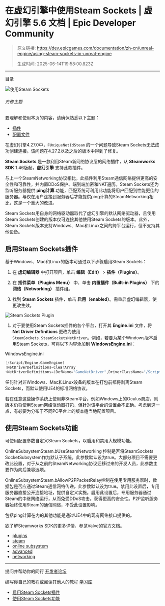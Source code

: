 # 在虚幻引擎中使用Steam Sockets | 虚幻引擎 5.6 文档 | Epic Developer Community

> 原文链接: https://dev.epicgames.com/documentation/zh-cn/unreal-engine/using-steam-sockets-in-unreal-engine
> 
> 生成时间: 2025-06-14T19:58:00.823Z

---

目录

![使用Steam Sockets](https://dev.epicgames.com/community/api/documentation/image/f163c718-73c1-4999-8144-11994fa4034a?resizing_type=fill&width=1920&height=335)

###### 先修主题

要理解和使用本页的内容，请确保熟悉以下主题：

-   [插件](/documentation/zh-cn/unreal-engine/plugins-in-unreal-engine)
-   [配置文件](/documentation/zh-cn/unreal-engine/configuration-files-in-unreal-engine)

在虚幻引擎4.27.0中，`FUniqueNetIdSteam` 的一个问题导致Steam Sockets无法成功创建连接。该问题在4.27.2以及之后的版本中得到了修复。

**Steam Sockets** 是一款利用Steam新网络协议层的网络插件，从 **Steamworks SDK** 1.46版起，**虚幻引擎** 支持此款插件。

与上一个SteamNetworking协议相比，此插件利用Steam通信网络提供更高的安全性和可靠性，并内置DDoS保护、端到端加密和NAT遍历。Steam Sockets还为监听服务器提供 **ping计算** 功能，匹配系统可利用此功能将用户匹配到性能更佳的服务器。与仅在用户连接到服务器后才能提供ping计算的SteamNetworking相比，这是一个重大的改进。

Steam Sockets用自身的网络驱动器取代了虚幻引擎的默认网络驱动器，且使用Steam Sockets创建的版本仅可连接其他使用Steam Sockets的版本。此外，Steam Sockets版本支持Windows、Mac和Linux之间的跨平台运行，但不支持其他设备。

## 启用Steam Sockets插件

基于Windows、Mac和Linux的版本可通过以下步骤启用Steam Sockets：

1.  在 **虚幻编辑器** 中打开项目，单击 **编辑（Edit）** > **插件（Plugins）**。
    
2.  在 **插件菜单（Plugins Menu）** 中，单击 **内置插件（Built-in Plugins）** 下的 **网络（Networking）** 插件组。
    
3.  找到 **Steam Sockets** 插件，单击 **启用（enabled）**。需重启虚幻编辑器，使更改生效。
    

![Steam Sockets Plugin](https://d1iv7db44yhgxn.cloudfront.net/documentation/images/5a08f674-1798-4e30-84a8-e1a780f6ef5c/steamsocketspluginlocation.png)

1.  对于要使用Steam Sockets插件的各个平台，打开其 **Engine.ini** 文件，将 **Net Driver Definitions** 更改为使用 `SteamSockets.SteamSocketsNetDriver`。例如，若要为某个Windows版本启用Steam Sockets，可将以下内容添加到 **WindowsEngine.ini**：

WindowsEngine.ini

```cpp
[/Script/Engine.GameEngine]
!NetDriverDefinitions=ClearArray
+NetDriverDefinitions=(DefName="GameNetDriver",DriverClassName="/Script/SteamSockets.SteamSocketsNetDriver",DriverClassNameFallback="/Script/SteamSockets.SteamNetSocketsNetDriver")
```

任何针对非Windows、Mac和Linux设备的版本在打包前都将剥离Steam Sockets，而默认使用UE4的标准网络协议。

若在任意这些操作系统上使用非Steam平台，例如Windows上的Oculus商店，则版本仍将使用Steam网络驱动器打包，但针对该平台的设置会不正确。考虑到这一点，有必要为分布于不同PC平台上的版本适当地配置项目。

## 使用Steam Sockets功能

可使用配置参数自定义Steam Sockets，以启用和禁用大规模功能。

OnlineSubsystemSteam.bUseSteamNetworking 控制是否将SteamSockets SocketSubsystem作为默认子系统。此参数默认设为true。大部分项目不需要更改此设置，对于从之前的SteamNetworking协议迁移过来的开发人员，此参数主要作为向后兼容选项。

OnlineSubsystemSteam.bAllowP2PPacketRelay控制在使用专用服务器时，数据包是否应通过Steam通信网络传递。此参数默认设为true。禁用此设置后，专用服务器直接公开连接地址，提供自定义实施。启用此设置后，专用服务器通过Steam的中继网络运行，从而免受DDoS攻击，获得更高的安全性。P2P监听服务器始终使用Steam的通信网络，不受此设置影响。

包括ping计算在内的其他功能是通过UE4中的现有网络接口提供的。

欲了解Steamworks SDK的更多详情，参见Valve的官方文档。

-   [plugins](https://dev.epicgames.com/community/search?query=plugins)
-   [steam](https://dev.epicgames.com/community/search?query=steam)
-   [online subsystem](https://dev.epicgames.com/community/search?query=online%20subsystem)
-   [advanced](https://dev.epicgames.com/community/search?query=advanced)
-   [networking](https://dev.epicgames.com/community/search?query=networking)

* * *

提问并帮助你的同行 [开发者论坛](https://forums.unrealengine.com/categories?tag=unreal-engine)

编写你自己的教程或阅读其他人的教程 [学习库](https://dev.epicgames.com/community/unreal-engine/learning)

-   [启用Steam Sockets插件](/documentation/zh-cn/unreal-engine/using-steam-sockets-in-unreal-engine#%E5%90%AF%E7%94%A8steamsockets%E6%8F%92%E4%BB%B6)
-   [使用Steam Sockets功能](/documentation/zh-cn/unreal-engine/using-steam-sockets-in-unreal-engine#%E4%BD%BF%E7%94%A8steamsockets%E5%8A%9F%E8%83%BD)